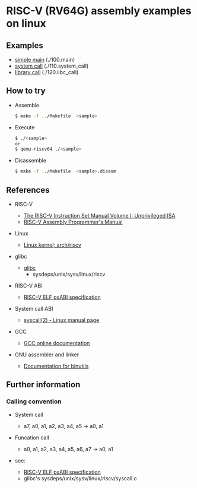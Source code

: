 
RISC-V (RV64G) assembly examples on linux
=========================================

## Examples
  * [simple main](./100.main)  (./100.main)
  * [system call](./110.system_call) (./110.system_call)
  * [library call](./120.libc_call) (./120.libc_call)


## How to try

* Assemble

    ```sh
    $ make -f ../Makefile  <sample>
    ```
* Execute

    ```sh
    $ ./<sample>
    or
    $ qemu-riscv64 ./<sample>
    ```

* Disassemble

    ```sh
    $ make -f ../Makefile  <sample>.disasm
    ```


## References

* RISC-V
  * [The RISC-V Instruction Set Manual Volume I: Unprivileged ISA](https://riscv.org/technical/specifications/)
  * [RISC-V Assembly Programmer's Manual](https://github.com/riscv/riscv-asm-manual/blob/master/riscv-asm.md)

* Linux
  * [Linux kernel; arch/riscv](https://github.com/torvalds/linux/tree/master/arch/riscv)

* glibc
  * [glibc](https://www.gnu.org/software/libc/libc.html)
    * sysdeps/unix/sysv/linux/riscv

* RISC-V ABI
  * [RISC-V ELF psABI specification](https://github.com/riscv/riscv-elf-psabi-doc/blob/master/riscv-elf.md)

* System call ABI
  * [syscall(2) - Linux manual page](https://man7.org/linux/man-pages/man2/syscall.2.html)

* GCC
  * [GCC online documentation](https://gcc.gnu.org/onlinedocs/)

* GNU assembler and linker
  * [Documentation for binutils](https://sourceware.org/binutils/docs/)


## Further information

### Calling convention

* System call
  * a7, a0, a1, a2, a3, a4, a5  ->  a0, a1

* Funcation call
  * a0, a1, a2, a3, a4, a5, a6, a7  ->  a0, a1

* see:
  * [RISC-V ELF psABI specification](https://github.com/riscv/riscv-elf-psabi-doc/blob/master/riscv-elf.md)
  * glibc's sysdeps/unix/sysv/linux/riscv/syscall.c
